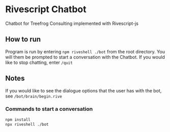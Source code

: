 # Rivescript Chatbot
Chatbot for Treefrog Consulting implemented with Rivescript-js

## How to run
Program is run by entering ``` npm riveshell ./bot ``` from the root directory. You will them be prompted to start a conversation with the Chatbot.
If you would like to stop chatting, enter ``` /quit ```

## Notes
If you would like to see the dialogue options that the user has with the bot, see ``` /bot/brain/begin.rive ```


### Commands to start a conversation
```bash
npm install  
npx riveshell ./bot
```
